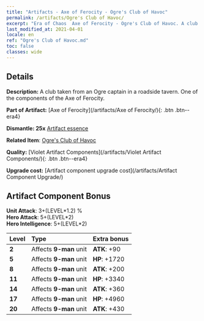 ```yaml
---
title: "Artifacts - Axe of Ferocity - Ogre's Club of Havoc"
permalink: /artifacts/Ogre's Club of Havoc/
excerpt: "Era of Chaos  Axe of Ferocity - Ogre's Club of Havoc. A club taken from an Ogre captain in a roadside tavern. One of the components of the Axe of Ferocity."
last_modified_at: 2021-04-01
locale: en
ref: "Ogre's Club of Havoc.md"
toc: false
classes: wide
---
```




## Details

 **Description:** A club taken from an Ogre captain in a roadside tavern. One of the components of the Axe of Ferocity.

 **Part of Artifact:** [Axe of Ferocity](/artifacts/Axe of Ferocity/){: .btn .btn--era4}

 **Dismantle: 25x** [Artifact essence](/Items/con_905/)

 **Related Item**: [Ogre's Club of Havoc](/Items/art_125/)

 **Quality:** [Violet Artifact Components](/artifacts/Violet Artifact Components/){: .btn .btn--era4}

 **Upgrade cost:** [Artifact component upgrade cost](/artifacts/Artifact Component Upgrade/)

## Artifact Component Bonus

  **Unit Attack**: 3+(LEVEL\*1.2) %<br/>**Hero Attack**: 5+(LEVEL\*2)<br/>**Hero Intelligence**: 5+(LEVEL\*2)

  |  Level  | Type |    Extra bonus  | 
  |:--------|:-----|:----------------| 
  | **2** | Affects **9-man** unit | **ATK**: +90 | 
  | **5** | Affects **9-man** unit | **HP**: +1720 | 
  | **8** | Affects **9-man** unit | **ATK**: +200 | 
  | **11** | Affects **9-man** unit | **HP**: +3340 | 
  | **14** | Affects **9-man** unit | **ATK**: +360 | 
  | **17** | Affects **9-man** unit | **HP**: +4960 | 
  | **20** | Affects **9-man** unit | **ATK**: +430 | 
